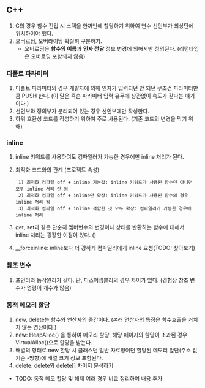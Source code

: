 ## C++
1. C의 경우 함수 진입 시 스택을 한꺼번에 할당하기 위하여 변수 선언부가 최상단에 위치하여야 했다.
2. 오버로딩, 오버라이딩 확실히 구분하기.
	* 오버로딩은 **함수의 이름**과 **인자 전달** 정보 변경에 의해서만 정의된다. (리턴타입은 오버로딩 포함되지 않음)

### 디폴트 파라미터
1. 디폴트 파라미터의 경우 개발자에 의해 인자가 입력되던 안 되던 무조건 파라미터만큼 PUSH 한다. (이 말은 즉슨 파라미터 입력 유무에 상관없이 속도가 같다는 얘기이다.)
2. 선언부와 정의부가 분리되어 있는 경우 선언부에만 작성한다.
3. 하위 호환성 코드를 작성하기 위하여 주로 사용된다. (기존 코드의 변경을 막기 위해)

### inline
1. inline 키워드를 사용하여도 컴파일러가 가능한 경우에만 inline 처리가 된다.
2. 최적화 코드와의 관계 (프로젝트 속성)

		1) 최적화 컴파일 off + inline 기본값: inline 키워드가 사용된 함수던 아니던 모두 inline 처리 안 됨
		2) 최적화 컴파일 off + inline만 확장: inline 키워드가 사용된 함수의 경우 inline 처리 됨  
		3) 최적화 컴파일 off + inline 적합한 것 모두 확장: 컴파일러가 가능한 경우에 inline 처리

3. get, set과 같은 단순히 멤버변수의 변경이나 상태를 반환하는 함수에 대해서 inline 처리는 굉장한 이점이 있다. ()
4. __forceinline: inline보다 더 강하게 컴파일러에게 inline 요청(TODO: 찾아보기)

### 참조 변수
1. 포인터와 동작원리가 같다. 단, 디스어셈블리의 경우 차이가 있다. (경험상 참조 변수가 명령어 개수가 많음)

### 동적 메모리 할당
1. new, delete는 함수와 연산자의 중간이다. (본래 연산자의 특징은 함수호출을 거치지 않는 연산이다.)
2. new: HeapAlloc() 을 통하여 메모리 할당, 해당 페이지의 할당이 초과된 경우 VirtualAlloc()으로 할당을 받는다.
3. 배열의 형태로 new 할당 시 클래스던 일반 자료형이던 할당된 메모리 앞단(주소 값 기준 -방향)에 배열 크기 정보 포함된다.
4. delete: delete와 delete[] 차이저 분석하기
* TODO: 동적 메모 할당 및 해제 여러 경우 비교 정리하여 내용 추가
